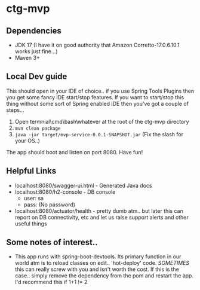 
# ctg-mvp #

## Dependencies ##
* JDK 17 (I have it on good authority that Amazon Corretto-17.0.6.10.1 works just fine...)
* Maven 3+

## Local Dev guide ##
This should open in your IDE of choice.. if you use Spring Tools Plugins then you get some fancy IDE start/stop features.
If you want to start/stop this thing without some sort of Spring enabled IDE then you've got a couple of steps...

1. Open termnial\cmd\bash\whatever at the root of the ctg-mvp directory 
2. `mvn clean package`
3. `java -jar target/mvp-service-0.0.1-SNAPSHOT.jar`  (Fix the slash for your OS..)

The app should boot and listen on port 8080. Have fun!


## Helpful Links ##
* localhost:8080/swagger-ui.html - Generated Java docs
* localhost:8080/h2-console - DB console
  * user: sa
  * pass: (No password)
* localhost:8080/actuator/health - pretty dumb atm.. but later this can report on DB connectivity, etc and let us raise support alerts and other useful things


## Some notes of interest.. ##
* This app runs with spring-boot-devtools. Its primary function in our world atm is to reload classes on edit.. 'hot-deploy' code. _SOMETIMES_ this can really screw with you and isn't worth the cost. If this is the case.. simply remove the dependency from the pom and restart the app. I'd recommend this if 1+1 != 2
